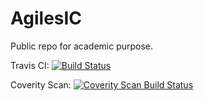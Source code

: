 # AgilesIC
Public repo for academic purpose.

Travis CI:
[![Build Status](https://travis-ci.org/mrcportillo/AgilesIC.svg?branch=master)](https://travis-ci.org/mrcportillo/AgilesIC)

Coverity Scan:
<a href="https://scan.coverity.com/projects/mrcportillo-agilesic">
  <img alt="Coverity Scan Build Status"
       src="https://scan.coverity.com/projects/9036/badge.svg"/>
</a>
